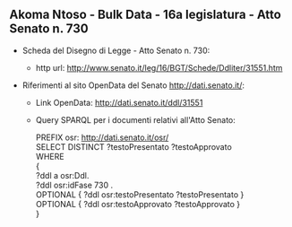 ## Akoma Ntoso - Bulk Data - 16a legislatura - Atto Senato n. 730 ##

* Scheda del Disegno di Legge - Atto Senato n. 730:
	* http url: http://www.senato.it/leg/16/BGT/Schede/Ddliter/31551.htm

* Riferimenti al sito OpenData del Senato http://dati.senato.it/:
	* Link OpenData: http://dati.senato.it/ddl/31551
	* Query SPARQL per i documenti relativi all'Atto Senato:

        PREFIX osr: <http://dati.senato.it/osr/>  
		SELECT DISTINCT ?testoPresentato ?testoApprovato  
		WHERE  
		{  
		    ?ddl a osr:Ddl.  
		    ?ddl osr:idFase 730 .  
		    OPTIONAL { ?ddl osr:testoPresentato ?testoPresentato }  
		    OPTIONAL { ?ddl osr:testoApprovato ?testoApprovato }  
		}
		